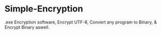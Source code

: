 # Simple-Encryption
.exe Encryption software, Encrypt UTF-8, Convert any program to Binary, &amp; Encrypt Binary aswell.
